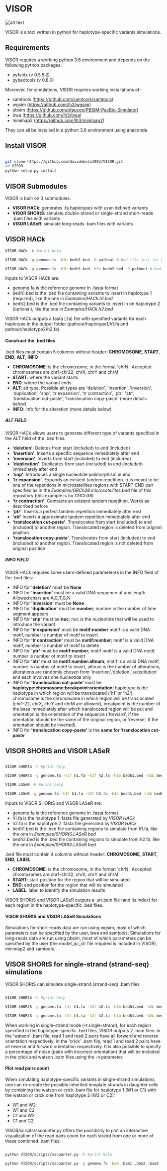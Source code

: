 # VISOR

![alt text](VISOR.png)


VISOR is a tool written in python for haplotype-specific variants simulations.

## Requirements

VISOR requires a working python 3.6 environment and depends on the following python packages:

- pyfaidx (v 0.5.5.2)
- pybedtools (v 0.8.0)

Moreover, for simulations, VISOR requires working installations of:

- samtools (https://github.com/samtools/samtools)
- wgsim (https://github.com/lh3/wgsim)
- pbsim (https://github.com/pfaucon/PBSIM-PacBio-Simulator)
- bwa (https://github.com/lh3/bwa)
- minimap2 (https://github.com/lh3/minimap2)

They can all be installed in a python 3.6 environment using anaconda


## Install VISOR

```sh

git clone https://github.com/davidebolo1993/VISOR.git
cd VISOR
python setup.py install

```

## VISOR Submodules

VISOR is built on 3 submodules:

- __VISOR HACk__: generates .fa haplotypes with user-defined variants
- __VISOR SHORtS__: simulate double-strand or single-strand short-reads .bam files with variants
- __VISOR LASeR__: simulate long-reads .bam files with variants


## VISOR HACk

```sh
VISOR HACk -h #print help

VISOR HACk -g genome.fa -h1b bedh1.bed -O pathout #.bed file just for haplotype 1

VISOR HACk -g genome.fa -h1b bedh1.bed -h2b bedh2.bed -O pathout #.bed file for haplotype 1 and for haplotype 2

```

Inputs to VISOR HACk are:

- genome.fa is the reference genome in .fasta format
- bedh1.bed is the .bed file containing variants to insert in haplotype 1 (required), like the one in _Examples/HACk.h1.bed_
- bedh2.bed is the .bed file containing variants to insert in on haplotype 2 (optional), like the one in _Examples/HACk.h2.bed_

VISOR HACk outputs a fasta (.fa) file with specified variants for each haplotype in the output folder (pathout/haplotype1/h1.fa and pathout/haplotype2/h2.fa) 

#### Construct the .bed files

.bed files must contain 5 columns without header: __CHROMOSOME__, __START__, __END__, __ALT__, __INFO__

- __CHROMOSOME__: is the chromosome, in the format 'chrN'. Accepted chromosomes are chr1-chr22, chrX, chrY and chrM
- __START__: where the variant starts
- __END__: where the variant ends
- __ALT__: alt type. Possible alt types are 'deletion', 'insertion', 'inversion', 'duplication', 'snp', 'tr expansion', 'tr contraction', 'ptr', 'atr', 'translocation cut-paste', 'translocation copy-paste' (more details below)
- __INFO__: info for the alteration (more details below)


##### ALT FIELD

VISOR HACk allows users to generate different type of variants specified in the ALT field of the .bed files:

- __'deletion'__. Deletes from start (included) to end (included)
- __'insertion'__. Inserts a specific sequence immediately after end
- __'inversion'__. Inverts from start (included) to end (included)
- __'duplication'__. Duplicates from start (included) to end (included) immediately after end
- __'snp'__. Introduces a single nucleotide polimorphism in end
- __'tr expansion'__. Expands an existent tandem repetition. tr is meant to be one of the repetitions in microsatellites regions with START-END pair specified as in the _Examples/GRCh38.microsatellites.bed_ file of this repository (this example is for GRCh38)
- __'tr contraction'__. Contracts an existent tandem repetition. Works as described before
- __'ptr'__. Inserts a perfect tandem repetition immediately after end
- __'atr'__ Inserts a approximate tandem repetition immediately after end
- __'translocation cut-paste'__. Translocates from start (included) to end (included) to another region. Translocated region is deleted from original position
- __'translocation copy-paste'__. Translocates from start (included) to end (included) to another region. Translocated region is not deleted from original position


##### INFO FIELD

VISOR HACk requires some users-defined parameteres in the INFO field of the .bed files:

- INFO for __'deletion'__ must be __None__
- INFO for __'insertion'__ must be a valid DNA sequence of any length. Allowed chars are A,C,T,G,N
- INFO for __'inversion'__ must be __None__
- INFO for __'duplication'__ must be __number__; number is the number of time segment appears
- INFO for __'snp'__ must be __nuc__; nuc is the nucleotide that will be used to introduce the variant
- INFO for __'tr expansion'__ must be __motif:number__ motif is a valid DNA motif, number is number of motif to insert
- INFO for __'tr contraction'__ must be __motif:number__; motif is a valid DNA motif, number is number of motif to delete
- INFO for __'ptr'__ must be __motif:number__; motif motif is a valid DNA motif, number is number of motif to insert
- INFO for __'atr'__ must be __motif:number:altnum__; motif is a valid DNA motif, number is number of motif to insert, altnum is the number of alterations; alterations are randomly chosen from 'insertion','deletion','substitution' and each involves one nucleotide only
- INFO for __'translocation cut-paste'__ must be __haplotype:chromosome:breakpoint:orientation__; haplotype is the haplotype in which region will be translocated ('h1' or 'h2'), chromosome is the chromosome in which region will be translocated (chr1-22, chrX, chrY and chrM are allowed), breakpoint is the number of the base immediately after which translocated region will be put and orientation is the orientation of the sequence ('forward', if the orientation should be the same of the original region, or 'reverse', if the orientation should be inverted).
- INFO for __'translocation copy-paste'__ is the __same for 'translocation cut-paste'__



## VISOR SHORtS and VISOR LASeR

```sh

VISOR SHORtS -h #print help

VISOR SHORtS -g genome.fa -h1f h1.fa -h2f h2.fa -h1b bedh1.bed -h2b bedh2.bed -O pathout #default double-strand sequencing simulations

VISOR LASeR -h #print help

VISOR LASeR -g genome.fa -h1f h1.fa -h2f h2.fa -h1b bedh1.bed -h2b bedh2.bed -O pathout #long-reads sequencing simulations

```

Inputs to VISOR SHORtS and VISOR LASeR are:

- genome.fa is the reference genome in .fasta format
- h1.fa is the haplotype 1 .fasta file generated by _VISOR HACk_
- h2.fa is the haplotype 2 .fasta file generated by _VISOR HACk_
- bedh1.bed is the .bed file containing regions to simulate from h1.fa, like the one in _Examples/SHORtS.LASeR.bed_
- bedh2.bed is the .bed file containing regions to simulate from h2.fa, like the one in _Examples/SHORtS.LASeR.bed_

.bed file must contain 4 columns without header: __CHROMOSOME__, __START__, __END__, __LABEL__

- __CHROMOSOME__: is the chromosome, in the format 'chrN'. Accepted chromosomes are chr1-chr22, chrX, chrY and chrM
- __START__: start position for the region that will be simulated
- __END__: end position for the region that will be simulated
- __LABEL__: label to identify the simulation results

VISOR SHORtS and VISOR LASeR outputs a .srt.bam file (and its index) for each region in the haplotype-specific .bed files. 


#### VISOR SHORtS and VISOR LASeR Simulations

Simulations for short-reads data are run using wgsim, most of which parameters can be specified by the user, bwa and samtools. Simulations for long-reads data are run using pbsim, most of which parameters can be specified by the user (the model_qc_clr file required is included in VISOR), minimap2 and samtools.


## VISOR SHORtS for single-strand (strand-seq) simulations

VISOR SHORtS can simulate single-strand (strand-seq) .bam files

```sh

VISOR SHORtS -h #print help

VISOR SHORtS -g genome.fa -h1f h1.fa -h2f h2.fa -h1b bedh1.bed -h2b bedh2.bed -t single-strand -c 2 -O pathout #single-strand simulations without noise

VISOR SHORtS -g genome.fa -h1f h1.fa -h2f h2.fa -h1b bedh1.bed -h2b bedh2.bed -t single-strand -c 2 -n 0.10 -O pathout #single-strand simulations with 0.10 % of read pairs with incorrect orientation

```

When working in single-strand mode (-t single-strand), for each region specified in the  haplotype-specific .bed files, VISOR outputs 2 .bam files: in the 'watson' .bam file, read 1 and read 2 pairs have all forward and reverse orientation respectively; in the 'crick' .bam file, read 1 and read 2 pairs have all reverse and forward orientation respectively. It is also possible to specify a percentage of noise (pairs with incorrect orientation) that will be included in the crick and watson .bam files using the -n parameter.

#### Plot read pairs count

When simulating haplotype-specific variants in single-strand simulations, one can re-create the possible inherited template strands in daughter cells by combining the watson or crick .bam file for haplotype 1 (W1 or C1) with  the watson or crick  one from haplotype 2 (W2 or C2):

- W1 and W2
- W1 and C2
- C1 and W2
- C1 and C2

VISOR/scripts/sscounter.py offers the possibility to plot an interactive visualization of the read pairs count for each strand from one or more of these combined .bam files:

```sh

python VISOR/scripts/sscounter.py -h #print help

python VISOR/scripts/sscounter.py -g genome.fa -bam .bam1 .bam2 .bam3 -O pathout #generate an .html that, for each chromosome,  compares read pairs count for watson and crick strands of the given .bam files
```
